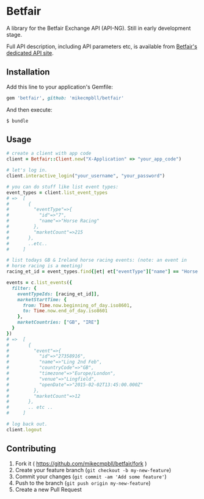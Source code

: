 # Betfair

A library for the Betfair Exchange API (API-NG). Still in early development stage.

Full API description, including API parameters etc, is available from [Betfair's dedicated API site](https://api.developer.betfair.com/services/webapps/docs/display/1smk3cen4v3lu3yomq5qye0ni/API-NG+Overview).

## Installation

Add this line to your application's Gemfile:

```ruby
gem 'betfair', github: 'mikecmpbll/betfair'
```

And then execute:

    $ bundle

## Usage

```ruby
# create a client with app code
client = Betfair::Client.new("X-Application" => "your_app_code")

# let's log in.
client.interactive_login("your_username", "your_password")

# you can do stuff like list event types:
event_types = client.list_event_types
# =>  [
#       {
#         "eventType"=>{
#           "id"=>"7",
#           "name"=>"Horse Racing"
#         },
#         "marketCount"=>215
#       },
#       ..etc..
#     ]

# list todays GB & Ireland horse racing events: (note: an event in
# horse racing is a meeting)
racing_et_id = event_types.find{|et| et["eventType"]["name"] == "Horse Racing"}["eventType"]["id"]

events = c.list_events({
  filter: {
    eventTypeIds: [racing_et_id]],
    marketStartTime: {
      from: Time.now.beginning_of_day.iso8601,
      to: Time.now.end_of_day.iso8601
    },
    marketCountries: ["GB", "IRE"]
  }
})
# =>  [
#       {
#         "event"=>{
#           "id"=>"27358916",
#           "name"=>"Ling 2nd Feb",
#           "countryCode"=>"GB",
#           "timezone"=>"Europe/London",
#           "venue"=>"Lingfield",
#           "openDate"=>"2015-02-02T13:45:00.000Z"
#         },
#         "marketCount"=>12
#       },
#       .. etc ..
#     ]

# log back out.
client.logout
```

## Contributing

1. Fork it ( https://github.com/mikecmpbll/betfair/fork )
2. Create your feature branch (`git checkout -b my-new-feature`)
3. Commit your changes (`git commit -am 'Add some feature'`)
4. Push to the branch (`git push origin my-new-feature`)
5. Create a new Pull Request
